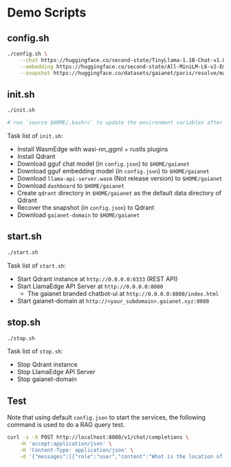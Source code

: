 # Demo Scripts

## config.sh

```bash
./config.sh \
    --chat https://huggingface.co/second-state/TinyLlama-1.1B-Chat-v1.0-GGUF/resolve/main/TinyLlama-1.1B-Chat-v1.0-Q5_K_M.gguf \
    --embedding https://huggingface.co/second-state/All-MiniLM-L6-v2-Embedding-GGUF/resolve/main/all-MiniLM-L6-v2-ggml-model-f16.gguf \
    --snapshot https://huggingface.co/datasets/gaianet/paris/resolve/main/paris_384_all-minilm-l6-v2_f16.snapshot
```

## init.sh

```bash
./init.sh

# run `source $HOME/.bashrc` to update the environment variables after running `init.sh`
```

Task list of `init.sh`:

- Install WasmEdge with wasi-nn_ggml + rustls plugins
- Install Qdrant
- Download gguf chat model (in `config.json`) to `$HOME/gaianet`
- Download gguf embedding model (in `config.json`) to `$HOME/gaianet`
- Download `llama-api-server.wasm` (Not release version) to `$HOME/gaianet`
- Download `dashboard` to `$HOME/gaianet`
- Create `qdrant` directory in `$HOME/gaianet` as the default data directory of Qdrant
- Recover the snapshot (in `config.json`) to Qdrant
- Download `gaianet-domain` to `$HOME/gaianet`

## start.sh

```bash
./start.sh
```

Task list of `start.sh`:

- Start Qdrant instance at `http://0.0.0.0:6333` (REST API)
- Start LlamaEdge API Server at `http://0.0.0.0:8080`
  - The gaianet branded chatbot-ui at `http://0.0.0.0:8080/index.html`
- Start gaianet-domain at `http://<your_subdomain>.gaianet.xyz:8080`

## stop.sh

```bash
./stop.sh
```

Task list of `stop.sh`:

- Stop Qdrant instance
- Stop LlamaEdge API Server
- Stop gaianet-domain

## Test

Note that using default `config.json` to start the services, the following command is used to do a RAG query test.

```bash
curl -s -X POST http://localhost:8080/v1/chat/completions \
    -H 'accept:application/json' \
    -H 'Content-Type: application/json' \
    -d '{"messages":[{"role":"user","content":"What is the location of Paris, France on the Seine River?\n"}],"model":"Llama-2-7b-chat-hf-Q5_K_M","stream":false}'
```
